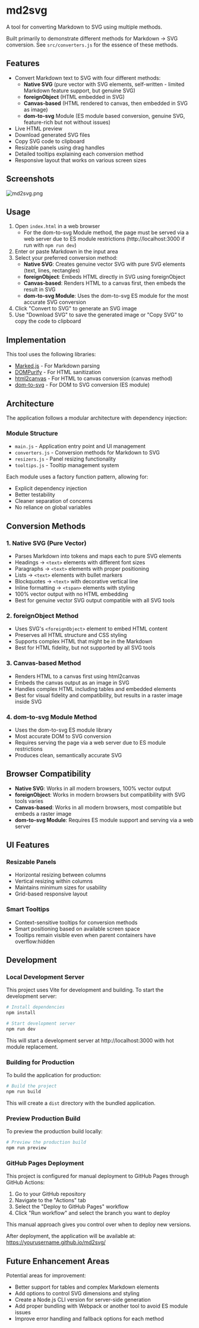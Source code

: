 # md2svg

A tool for converting Markdown to SVG using multiple methods.

Built primarily to demonstrate different methods for Markdown -> SVG conversion. See `src/converters.js` for the essence of these methods.

## Features

- Convert Markdown text to SVG with four different methods:
  - **Native SVG** (pure vector with SVG elements, self-written - limited Markdown feature support, but genuine SVG)
  - **foreignObject** (HTML embedded in SVG)
  - **Canvas-based** (HTML rendered to canvas, then embedded in SVG as image) 
  - **dom-to-svg** Module (ES module based conversion, genuine SVG, feature-rich but not without issues)
- Live HTML preview
- Download generated SVG files
- Copy SVG code to clipboard
- Resizable panels using drag handles
- Detailed tooltips explaining each conversion method
- Responsive layout that works on various screen sizes

## Screenshots
![md2svg.png](md2svg.png)

## Usage

1. Open `index.html` in a web browser
   - For the dom-to-svg Module method, the page must be served via a web server due to ES module restrictions (http://localhost:3000 if run with `npm run dev`)
2. Enter or paste Markdown in the input area
3. Select your preferred conversion method:
   - **Native SVG**: Creates genuine vector SVG with pure SVG elements (text, lines, rectangles)
   - **foreignObject**: Embeds HTML directly in SVG using foreignObject
   - **Canvas-based**: Renders HTML to a canvas first, then embeds the result in SVG
   - **dom-to-svg Module**: Uses the dom-to-svg ES module for the most accurate SVG conversion
4. Click "Convert to SVG" to generate an SVG image
5. Use "Download SVG" to save the generated image or "Copy SVG" to copy the code to clipboard

## Implementation

This tool uses the following libraries:

- [Marked.js](https://marked.js.org/) - For Markdown parsing
- [DOMPurify](https://github.com/cure53/DOMPurify) - For HTML sanitization
- [html2canvas](https://html2canvas.hertzen.com/) - For HTML to canvas conversion (canvas method)
- [dom-to-svg](https://github.com/felixfbecker/dom-to-svg) - For DOM to SVG conversion (ES module)

## Architecture

The application follows a modular architecture with dependency injection:

### Module Structure
- `main.js` - Application entry point and UI management
- `converters.js` - Conversion methods for Markdown to SVG
- `resizers.js` - Panel resizing functionality
- `tooltips.js` - Tooltip management system

Each module uses a factory function pattern, allowing for:
- Explicit dependency injection
- Better testability
- Cleaner separation of concerns
- No reliance on global variables

## Conversion Methods

### 1. Native SVG (Pure Vector)
- Parses Markdown into tokens and maps each to pure SVG elements
- Headings → `<text>` elements with different font sizes
- Paragraphs → `<text>` elements with proper positioning
- Lists → `<text>` elements with bullet markers
- Blockquotes → `<text>` with decorative vertical line
- Inline formatting → `<tspan>` elements with styling
- 100% vector output with no HTML embedding
- Best for genuine vector SVG output compatible with all SVG tools

### 2. foreignObject Method
- Uses SVG's `<foreignObject>` element to embed HTML content
- Preserves all HTML structure and CSS styling
- Supports complex HTML that might be in the Markdown
- Best for HTML fidelity, but not supported by all SVG tools

### 3. Canvas-based Method
- Renders HTML to a canvas first using html2canvas
- Embeds the canvas output as an image in SVG
- Handles complex HTML including tables and embedded elements
- Best for visual fidelity and compatibility, but results in a raster image inside SVG

### 4. dom-to-svg Module Method
- Uses the dom-to-svg ES module library
- Most accurate DOM to SVG conversion
- Requires serving the page via a web server due to ES module restrictions
- Produces clean, semantically accurate SVG

## Browser Compatibility

- **Native SVG**: Works in all modern browsers, 100% vector output
- **foreignObject**: Works in modern browsers but compatibility with SVG tools varies
- **Canvas-based**: Works in all modern browsers, most compatible but embeds a raster image
- **dom-to-svg Module**: Requires ES module support and serving via a web server

## UI Features

### Resizable Panels
- Horizontal resizing between columns
- Vertical resizing within columns
- Maintains minimum sizes for usability
- Grid-based responsive layout

### Smart Tooltips
- Context-sensitive tooltips for conversion methods
- Smart positioning based on available screen space
- Tooltips remain visible even when parent containers have overflow:hidden

## Development

### Local Development Server

This project uses Vite for development and building. To start the development server:

```bash
# Install dependencies
npm install

# Start development server
npm run dev
```

This will start a development server at http://localhost:3000 with hot module replacement.

### Building for Production

To build the application for production:

```bash
# Build the project
npm run build
```

This will create a `dist` directory with the bundled application.

### Preview Production Build

To preview the production build locally:

```bash
# Preview the production build
npm run preview
```

### GitHub Pages Deployment

This project is configured for manual deployment to GitHub Pages through GitHub Actions:

1. Go to your GitHub repository
2. Navigate to the "Actions" tab
3. Select the "Deploy to GitHub Pages" workflow
4. Click "Run workflow" and select the branch you want to deploy

This manual approach gives you control over when to deploy new versions.

After deployment, the application will be available at: https://yourusername.github.io/md2svg/

## Future Enhancement Areas

Potential areas for improvement:
- Better support for tables and complex Markdown elements
- Add options to control SVG dimensions and styling
- Create a Node.js CLI version for server-side generation
- Add proper bundling with Webpack or another tool to avoid ES module issues
- Improve error handling and fallback options for each method
